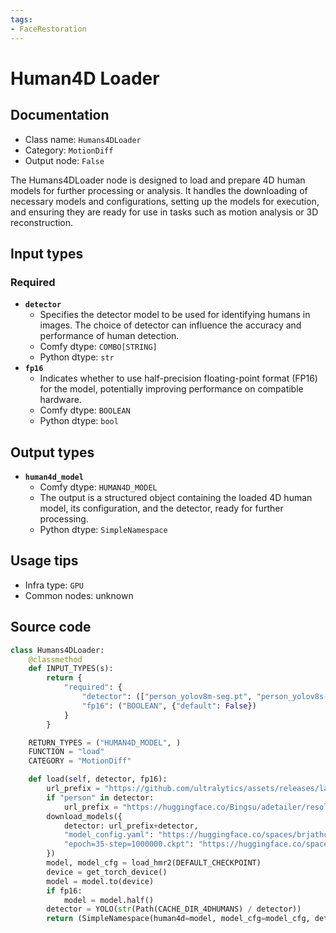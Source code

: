 ```yaml
---
tags:
- FaceRestoration
---
```


# Human4D Loader
## Documentation
- Class name: `Humans4DLoader`
- Category: `MotionDiff`
- Output node: `False`

The Humans4DLoader node is designed to load and prepare 4D human models for further processing or analysis. It handles the downloading of necessary models and configurations, setting up the models for execution, and ensuring they are ready for use in tasks such as motion analysis or 3D reconstruction.
## Input types
### Required
- **`detector`**
    - Specifies the detector model to be used for identifying humans in images. The choice of detector can influence the accuracy and performance of human detection.
    - Comfy dtype: `COMBO[STRING]`
    - Python dtype: `str`
- **`fp16`**
    - Indicates whether to use half-precision floating-point format (FP16) for the model, potentially improving performance on compatible hardware.
    - Comfy dtype: `BOOLEAN`
    - Python dtype: `bool`
## Output types
- **`human4d_model`**
    - Comfy dtype: `HUMAN4D_MODEL`
    - The output is a structured object containing the loaded 4D human model, its configuration, and the detector, ready for further processing.
    - Python dtype: `SimpleNamespace`
## Usage tips
- Infra type: `GPU`
- Common nodes: unknown


## Source code
```python
class Humans4DLoader:
    @classmethod
    def INPUT_TYPES(s):
        return {
            "required": {
                "detector": (["person_yolov8m-seg.pt", "person_yolov8s-seg.pt", "yolov8x.pt", "yolov9c.pt", "yolov9e.pt"], {"default": "person_yolov8m-seg.pt"}), 
                "fp16": ("BOOLEAN", {"default": False}) 
            }
        }

    RETURN_TYPES = ("HUMAN4D_MODEL", )
    FUNCTION = "load"
    CATEGORY = "MotionDiff"

    def load(self, detector, fp16):
        url_prefix = "https://github.com/ultralytics/assets/releases/latest/download/"
        if "person" in detector:
            url_prefix = "https://huggingface.co/Bingsu/adetailer/resolve/main/" 
        download_models({
            detector: url_prefix+detector, 
            "model_config.yaml": "https://huggingface.co/spaces/brjathu/HMR2.0/raw/main/logs/train/multiruns/hmr2/0/model_config.yaml",
            "epoch=35-step=1000000.ckpt": "https://huggingface.co/spaces/brjathu/HMR2.0/resolve/main/logs/train/multiruns/hmr2/0/checkpoints/epoch%3D35-step%3D1000000.ckpt",
        })
        model, model_cfg = load_hmr2(DEFAULT_CHECKPOINT)
        device = get_torch_device()
        model = model.to(device)
        if fp16:
            model = model.half()
        detector = YOLO(str(Path(CACHE_DIR_4DHUMANS) / detector))
        return (SimpleNamespace(human4d=model, model_cfg=model_cfg, detector=detector, fp16=fp16), )

```
